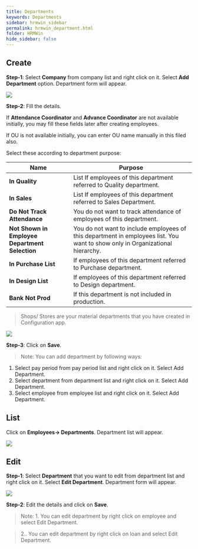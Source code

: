 ```yaml
---
title: Departments
keywords: Departments
sidebar: hrmwin_sidebar
permalink: hrmwin_department.html
folder: HRMWin   
hide_sidebar: false
---
```


## Create

**Step-1**: Select **Company** from company list and right click on it. Select **Add Department** option. Department form will appear.

![](http://docs.risersoft.com/hrmnirvana/ImagesExt/image8_59.jpg)

**Step-2**: Fill the details.

If **Attendance Coordinator** and **Advance Coordinator** are not available initially, you may fill these fields later after creating employees.

If OU is not available initially, you can enter OU name manually in this filed also.

Select these according to department purpose:


|Name|	Purpose|
--- |---|
**In Quality** | List	If employees of this department referred to Quality department.
**In Sales** | List	If employees of this department referred to Sales Department.
**Do Not Track Attendance** |	You do not want to track attendance of employees of this department.
**Not Shown in Employee Department Selection** |	You do not want to include employees of this department in employees list. You want to show only in Organizational hierarchy.
**In Purchase List** |	If employees of this department referred to Purchase department.
**In Design List** |	If employees of this department referred to Design department.
**Bank Not Prod** |	If this department is not included in production.


>Shops/ Stores are your material departments that you have created in Configuration app.


  ![](http://docs.risersoft.com/hrmnirvana/ImagesExt/image8_60.png)


**Step-3**: Click on **Save**.

>Note:   You can add department by following ways:
1.	Select pay period from pay period list and right click on it. Select Add Department.
2.	Select department from department list and right click on it. Select Add Department.
3.	Select employee from employee list and right click on it. Select Add Department.


## List

Click on **Employees-> Departments**. Department list will appear.

![](http://docs.risersoft.com/hrmnirvana/ImagesExt/image8_61.jpg)


## Edit

**Step-1**: Select **Department** that you want to edit from department list and right click on it. Select **Edit Department**. Department form will appear.

![](http://docs.risersoft.com/hrmnirvana/ImagesExt/image8_62.jpg)

**Step-2**: Edit the details and click on **Save**.

>Note: 1. You can edit department by right click on employee and select Edit Department.

>    2.. You can edit department by right click on loan and select Edit Department.
